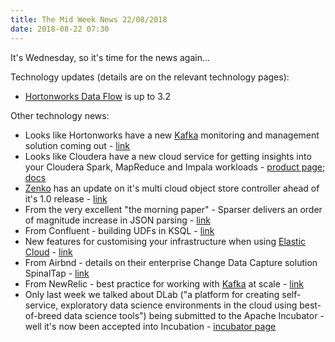 ```yaml
---
title: The Mid Week News 22/08/2018
date: 2018-08-22 07:30
---
```

It's Wednesday, so it's time for the news again...
<!--more-->

Technology updates (details are on the relevant technology pages):

* [Hortonworks Data Flow](/technologies/hortonworks-data-flow/) is up to 3.2

Other technology news:

* Looks like Hortonworks have a new [Kafka](/technologies/apache-kafka/) monitoring and management solution coming out - [link](https://hortonworks.com/blog/kafka-blindness/)
* Looks like Cloudera have a new cloud service for getting insights into your Cloudera Spark, MapReduce and Impala workloads - [product page](https://www.cloudera.com/products/workload-xm.html); [docs](https://www.cloudera.com/documentation/wxm/latest.html)
* [Zenko](/technologies/zenko/) has an update on it's multi cloud object store controller ahead of it's 1.0 release - [link](https://www.zenko.io/blog/bright-future-multi-cloud/)
* From the very excellent "the morning paper" - Sparser delivers an order of magnitude increase in JSON parsing - [link](https://blog.acolyer.org/2018/08/20/filter-before-you-parse-faster-analytics-on-raw-data-with-sparser/)
* From Confluent - building UDFs in KSQL - [link](https://www.confluent.io/blog/build-udf-udaf-ksql-5-0)
* New features for customising your infrastructure when using [Elastic Cloud](/technologies/elastic-cloud/) - [link](https://www.elastic.co/blog/stretching-the-cloud-flexibility-in-elastic-cloud-deployments)
* From Airbnd - details on their enterprise Change Data Capture solution SpinalTap - [link](https://medium.com/airbnb-engineering/capturing-data-evolution-in-a-service-oriented-architecture-72f7c643ee6f)
* From NewRelic - best practice for working with [Kafka](/technologies/apache-kafka/) at scale - [link](https://blog.newrelic.com/engineering/kafka-best-practices/)
* Only last week we talked about DLab ("a platform for creating self-service, exploratory data science environments in the cloud using best-of-breed data science tools") being submitted to the Apache Incubator - well it's now been accepted into Incubation - [incubator page](http://incubator.apache.org/projects/dlab.html)